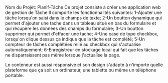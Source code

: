 Nom du Projet: Planif-Tâche
Ce projet consiste à créer une application web de gestion de Tâche
Il comporte les fonctionnalités suivantes:
1-Ajouter une tâche lorsqu'on saisi dans le champs de texte;
2-Un boutton dynamique qui permet d'ajouter une tache dans un tableau situé en bas du formulaire et qui récupère les données des champs du formulaire;
3-Un boutton supprimer qui permet d'effacer une tache;
4-Une case de type checkbox, lorsqu'on clique dessus ça indique que la tâche est complété;
5-Un compteur de tâches complétées relié au checkbox qui s'actualise automatiquement;
6-Enregistreur en stockage local qui fait que les tâches ne disparraissent pas même lorsque j'actualise la page.

Le conteneur est aussi responsive et son design s'adapte à n'importe quelle plateforme que ça soit un ordinateur, une tablette ou même un téléphone portable.

